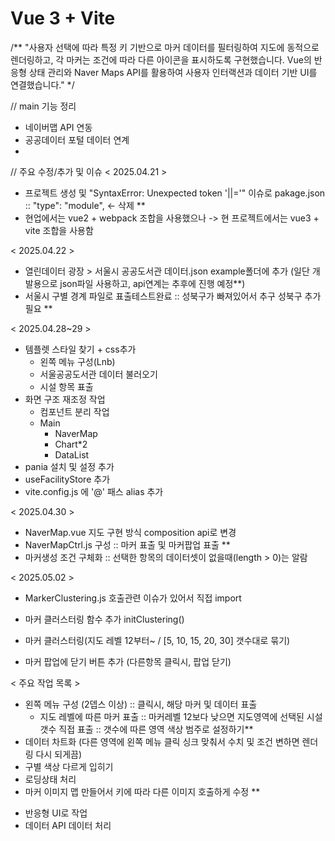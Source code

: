 # Vue 3 + Vite

/**
    "사용자 선택에 따라 특정 키 기반으로 마커 데이터를 필터링하여 지도에 동적으로 렌더링하고, 각 마커는 조건에 따라 다른 아이콘을 표시하도록 구현했습니다. Vue의 반응형 상태 관리와 Naver Maps API를 활용하여 사용자 인터랙션과 데이터 기반 UI를 연결했습니다."
 */

// main 기능 정리
- 네이버맵 API 연동
- 공공데이터 포털 데이터 연계
- 

// 주요 수정/추가 및 이슈
< 2025.04.21 >
- 프로젝트 생성 및 "SyntaxError: Unexpected token '||='" 이슈로 pakage.json :: "type": "module", ← 삭제 **
- 현업에서는 vue2 + webpack 조합을 사용했으나 -> 현 프로젝트에서는 vue3 + vite 조합을 사용함

< 2025.04.22 >
- 열린데이터 광장 > 서울시 공공도서관 데이터.json example폴더에 추가 (일단 개발용으로 json파일 사용하고, api연계는 추후에 진행 예정**)
- 서울시 구별 경계 파일로 표출테스트완료 :: 성북구가 빠져있어서 추구 성북구 추가 필요 **

< 2025.04.28~29 >
- 템플렛 스타일 찾기 + css추가
    - 왼쪽 메뉴 구성(Lnb)
    - 서울공공도서관 데이터 불러오기
    - 시설 항목 표출
- 화면 구조 재조정 작업
    - 컴포넌트 분리 작업
    - Main
        - NaverMap
        - Chart*2
        - DataList
- pania 설치 및 설정 추가
- useFacilityStore 추가
- vite.config.js 에 '@' 패스 alias 추가

< 2025.04.30 >
- NaverMap.vue 지도 구현 방식 composition api로 변경
- NaverMapCtrl.js 구성 :: 마커 표출 및 마커팝업 표출 **
- 마커생성 조건 구체화 :: 선택한 항목의 데이터셋이 없을때(length > 0)는 알람

< 2025.05.02 >
- MarkerClustering.js 호출관련 이슈가 있어서 직접 import
- 마커 클러스터링 함수 추가 initClustering()
- 마커 클러스터링(지도 레벨 12부터~ / [5, 10, 15, 20, 30] 갯수대로 묶기)

- 마커 팝업에 닫기 버튼 추가 (다른항목 클릭시, 팝업 닫기)

< 주요 작업 목록 >
- 왼쪽 메뉴 구성 (2뎁스 이상) :: 클릭시, 해당 마커 및 데이터 표출
    - 지도 레벨에 따른 마커 표출 :: 마커레벨 12보다 낮으면 지도영역에 선택된 시설갯수 직접 표출 :: 갯수에 따른 영역 색상 범주로 설정하기**
- 데이터 차트화 (다른 영역에 왼쪽 메뉴 클릭 싱크 맞춰서 수치 및 조건 변하면 렌더링 다시 되게끔)
- 구별 색상 다르게 입히기
- 로딩상태 처리
- 마커 이미지 맵 만들어서 키에 따라 다른 이미지 호출하게 수정 **
+ 반응형 UI로 작업
+ 데이터 API 데이터 처리 
